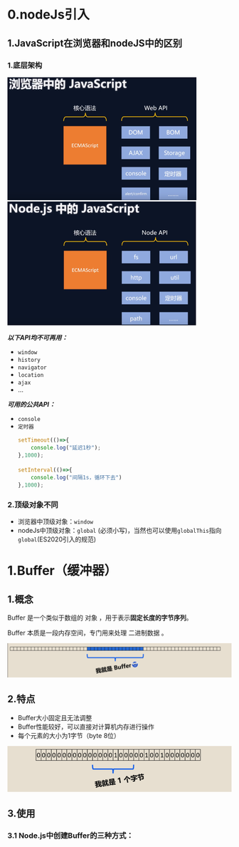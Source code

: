 # 0.nodeJs引入

## 1.JavaScript在浏览器和nodeJS中的区别

### 1.底层架构

<img src='img/image-20230320132224540.png' style='zoom:50%'>

<img src='img/image-20230320132347395.png' style='zoom:50%'>

***以下API均不可再用：***

+ `window`
+ `history`
+ `navigator`
+ `location`
+ `ajax`
+ ...

***可用的公共API：***

+ `console`
+ `定时器`
  ```javascript
  setTimeout(()=>{
      console.log("延迟1秒");
  },1000);
  
  setInterval(()=>{
      console.log("间隔1s，循环下去")
  },1000);
  
  ```

### 2.顶级对象不同

 + 浏览器中顶级对象：`window`
 + nodeJs中顶级对象：`global` (必须小写)，当然也可以使用`globalThis`指向`global`(ES2020引入的规范)

# 1.Buffer（缓冲器）

## 1.概念 

Buffer 是一个类似于数组的 对象 ，用于表示**固定长度的字节序列**。

Buffer 本质是一段内存空间，专门用来处理 二进制数据 。

<img src='img\nodeJS笔记\image-20230320151735339.png'>

## 2.特点

+ Buffer大小固定且无法调整
+ Buffer性能较好，可以直接对计算机内存进行操作
+ 每个元素的大小为1字节（byte 8位）

<img src='img\nodeJS笔记\image-20230320151920914.png'>

## 3.使用

### 3.1 Node.js中创建Buffer的三种方式：
